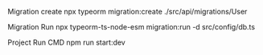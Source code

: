 Migration create 
npx typeorm migration:create ./src/api/migrations/User

Migration Run
npx typeorm-ts-node-esm migration:run -d src/config/db.ts   

Project Run CMD
npm run start:dev